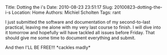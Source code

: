 Title: Dotting the i's
Date: 2010-08-23 23:51:17
Slug: 20100823-dotting-the-i-s
Location: Home
Authors: Michiel Scholten
Tags: rant

<p>I just submitted the software and documentation of my second-to-last practical, leaving me alone with my very last course to finish. I will dive into it tomorrow and hopefully will have tackled all issues before Friday. That should give me some time to document everything and submit.</p>

<p>And then I'LL BE FREE!!! *cackles madly*</p>